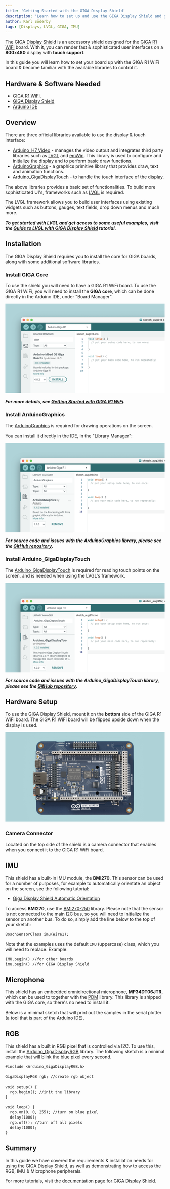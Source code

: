 ```yaml
---
title: 'Getting Started with the GIGA Display Shield'
description: 'Learn how to set up and use the GIGA Display Shield and get an overview of it's features.'
author: Karl Söderby
tags: [Displays, LVGL, GIGA, IMU]
---
```


The [GIGA Display Shield](/hardware/giga-display-shield) is an accessory shield designed for the [GIGA R1 WiFi](/hardware/giga-r1) board. With it, you can render fast & sophisticated user interfaces on a **800x480** display with **touch support**.

In this guide you will learn how to set your board up with the GIGA R1 WiFi board & become familiar with the available libraries to control it.

## Hardware & Software Needed

- [GIGA R1 WiFi](/hardware/giga-r1).
- [GIGA Display Shield](/hardware/giga-display-shield)
- [Arduino IDE](https://www.arduino.cc/en/software)

## Overview

There are three official libraries available to use the display & touch interface:
- [Arduino_H7_Video](https://github.com/arduino/ArduinoCore-mbed/tree/main/libraries/Arduino_H7_Video) - manages the video output and integrates third party libraries such as [LVGL](https://lvgl.io/) and [emWin](https://www.segger.com/products/user-interface/emwin/). This library is used to configure and initialize the display and to perform basic draw functions.
- [ArduinoGraphics](https://www.arduino.cc/reference/en/libraries/arduinographics/) - a graphics primitive library that provides draw, text and animation functions.
- [Arduino_GigaDisplayTouch](https://github.com/arduino-libraries/Arduino_GigaDisplayTouch) - to handle the touch interface of the display.

The above libraries provides a basic set of functionalities. To build more sophisticated UI's, frameworks such as [LVGL](https://lvgl.io/) is required.

The LVGL framework allows you to build user interfaces using existing widgets such as buttons, gauges, text fields, drop down menus and much more.  

***To get started with LVGL and get access to some useful examples, visit the [Guide to LVGL with GIGA Display Shield](/tutorials/giga-display-shield/lvgl-guide) tutorial.***

## Installation

The GIGA Display Shield requires you to install the core for GIGA boards, along with some additional software libraries.

### Install GIGA Core

To use the shield you will need to have a GIGA R1 WiFi board. To use the GIGA R1 WiFi, you will need to install the **GIGA core**, which can be done directly in the Arduino IDE, under "Board Manager".

![Install GIGA core.](assets/install-giga.png)

***For more details, see [Getting Started with GIGA R1 WiFi](/tutorials/giga-r1-wifi/giga-getting-started).***


### Install ArduinoGraphics

The [ArduinoGraphics](https://www.arduino.cc/reference/en/libraries/arduinographics/) is required for drawing operations on the screen. 

You can install it directly in the IDE, in the "Library Manager":

![Install ArduinoGraphics](assets/install-arduinographics.png)

***For source code and issues with the ArduinoGraphics library, please see the [GitHub repository](https://github.com/arduino-libraries/ArduinoGraphics).***

### Install Arduino_GigaDisplayTouch

The [Arduino_GigaDisplayTouch](https://www.arduino.cc/reference/en/libraries/arduino_gigadisplaytouch/) is required for reading touch points on the screen, and is needed when using the LVGL's framework.  

![Install Arduino_GigaDisplayTouch](assets/install-touchlib.png)

***For source code and issues with the Arduino_GigaDisplayTouch library, please see the [GitHub repository](https://github.com/arduino-libraries/Arduino_GigaDisplayTouch).***

## Hardware Setup

To use the GIGA Display Shield, mount it on the **bottom** side of the GIGA R1 WiFi board. The GIGA R1 WiFi board will be flipped upside down when the display is used.

![Bottom View](assets/mounted.png)

### Camera Connector

Located on the top side of the shield is a camera connector that enables when you connect it to the GIGA R1 WiFi board. 

## IMU

This shield has a built-in IMU module, the **BMI270**. This sensor can be used for a number of purposes, for example to automatically orientate an object on the screen, see the following tutorial: 

- [Giga Display Shield Automatic Orientation](/tutorials/giga-display-shield/image-orientation)

To access **BMI270**, use the [BMI270-250](https://www.arduino.cc/reference/en/libraries/arduino_bmi270_bmm150/) library. Please note that the sensor is not connected to the main I2C bus, so you will need to initialize the sensor on another bus. To do so, simply add the line below to the top of your sketch:

```arduino
BoschSensorClass imu(Wire1);
``` 

Note that the examples uses the default `IMU` (uppercase) class, which you will need to replace. Example:

```
IMU.begin() //for other boards
imu.begin() //for GIGA Display Shield
```

## Microphone

This shield has an embedded omnidirectional microphone, **MP34DT06JTR**, which can be used to together with the [PDM](https://docs.arduino.cc/learn/built-in-libraries/pdm) library. This library is shipped with the GIGA core, so there's no need to install it.

Below is a minimal sketch that will print out the samples in the serial plotter (a tool that is part of the Arduino IDE). 

<CodeBlock url="https://github.com/arduino/ArduinoCore-mbed/blob/main/libraries/PDM/examples/PDMSerialPlotter/PDMSerialPlotter.ino" className="arduino"/>

## RGB

This shield has a built in RGB pixel that is controlled via I2C. To use this, install the [Arduino_GigaDisplayRGB](https://github.com/arduino-libraries/Arduino_GigaDisplayRGB) library. The following sketch is a minimal example that will blink the blue pixel every second.

```arduino
#include <Arduino_GigaDisplayRGB.h>

GigaDisplayRGB rgb; //create rgb object

void setup() {
  rgb.begin(); //init the library
}

void loop() {
  rgb.on(0, 0, 255); //turn on blue pixel
  delay(1000);
  rgb.off(); //turn off all pixels
  delay(1000);
}
```

## Summary

In this guide we have covered the requirements & installation needs for using the GIGA Display Shield, as well as demonstrating how to access the RGB, IMU & Microphone peripherals. 

For more tutorials, visit the [documentation page for GIGA Display Shield](/hardware/giga-display-shield).